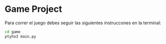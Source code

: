 # Game Project

Para correr el juego debes seguir las siguientes instruccones en la terminal:

```sh
cd game 
ptyho3 main.py
```
